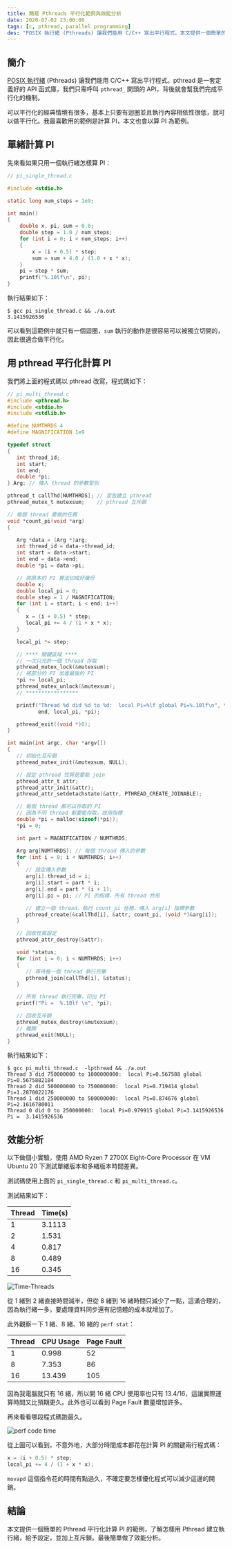 ```yaml
---
title: 簡易 Pthreads 平行化範例與效能分析
date: 2020-07-02 23:00:00
tags: [c, pthread, parallel programming]
des: "POSIX 執行緒 (Pthreads) 讓我們能用 C/C++ 寫出平行程式。本文提供一個簡單的 Pthread 平行化計算 PI 的範例，了解怎樣用 Pthread 建立執行緒，給予設定，並加上互斥鎖。最後簡單做了效能分析。"
---
```


## 簡介

[POSIX 執行緒](https://zh.wikipedia.org/zh-tw/POSIX%E7%BA%BF%E7%A8%8B) (Pthreads) 讓我們能用 C/C++ 寫出平行程式。pthread 是一套定義好的 API 函式庫，我們只需呼叫 `pthread_` 開頭的 API，背後就會幫我們完成平行化的機制。

可以平行化的經典情境有很多，基本上只要有迴圈並且執行內容相依性很低，就可以做平行化。我最喜歡用的範例是計算 PI，本文也會以算 PI 為範例。

## 單緒計算 PI 

先來看如果只用一個執行緒怎樣算 PI：

```c
// pi_single_thread.c

#include <stdio.h>

static long num_steps = 1e9;

int main()
{
    double x, pi, sum = 0.0;
    double step = 1.0 / num_steps;
    for (int i = 0; i < num_steps; i++)
    {
        x = (i + 0.5) * step;
        sum = sum + 4.0 / (1.0 + x * x);
    }
    pi = step * sum;
    printf("%.10lf\n", pi);
}
```

執行結果如下：

```shell
$ gcc pi_single_thread.c && ./a.out
3.1415926536
```

可以看到這範例中就只有一個迴圈，`sum` 執行的動作是很容易可以被獨立切開的，因此很適合做平行化。

## 用 pthread 平行化計算 PI

我們將上面的程式碼以 pthread 改寫，程式碼如下：

```c
// pi_multi_thread.c
#include <pthread.h>
#include <stdio.h>
#include <stdlib.h>

#define NUMTHRDS 4
#define MAGNIFICATION 1e9

typedef struct
{
   int thread_id;
   int start;
   int end;
   double *pi;
} Arg; // 傳入 thread 的參數型別

pthread_t callThd[NUMTHRDS]; // 宣告建立 pthread
pthread_mutex_t mutexsum;    // pthread 互斥鎖

// 每個 thread 要做的任務
void *count_pi(void *arg)
{

   Arg *data = (Arg *)arg;
   int thread_id = data->thread_id;
   int start = data->start;
   int end = data->end;
   double *pi = data->pi;

   // 將原本的 PI 算法切成好幾份
   double x;
   double local_pi = 0;
   double step = 1 / MAGNIFICATION;
   for (int i = start; i < end; i++)
   {
      x = (i + 0.5) * step;
      local_pi += 4 / (1 + x * x);
   }

   local_pi *= step;

   // **** 關鍵區域 ****
   // 一次只允許一個 thread 存取
   pthread_mutex_lock(&mutexsum);
   // 將部分的 PI 加進最後的 PI
   *pi += local_pi;
   pthread_mutex_unlock(&mutexsum);
   // *****************

   printf("Thread %d did %d to %d:  local Pi=%lf global Pi=%.10lf\n", thread_id, start,
          end, local_pi, *pi);

   pthread_exit((void *)0);
}

int main(int argc, char *argv[])
{
   // 初始化互斥鎖
   pthread_mutex_init(&mutexsum, NULL);

   // 設定 pthread 性質是要能 join
   pthread_attr_t attr;
   pthread_attr_init(&attr);
   pthread_attr_setdetachstate(&attr, PTHREAD_CREATE_JOINABLE);

   // 每個 thread 都可以存取的 PI
   // 因為不同 thread 都要能存取，故用指標
   double *pi = malloc(sizeof(*pi));
   *pi = 0;

   int part = MAGNIFICATION / NUMTHRDS;

   Arg arg[NUMTHRDS]; // 每個 thread 傳入的參數
   for (int i = 0; i < NUMTHRDS; i++)
   {
      // 設定傳入參數
      arg[i].thread_id = i;
      arg[i].start = part * i;
      arg[i].end = part * (i + 1);
      arg[i].pi = pi; // PI 的指標，所有 thread 共用

      // 建立一個 thread，執行 count_pi 任務，傳入 arg[i] 指標參數
      pthread_create(&callThd[i], &attr, count_pi, (void *)&arg[i]);
   }

   // 回收性質設定
   pthread_attr_destroy(&attr);

   void *status;
   for (int i = 0; i < NUMTHRDS; i++)
   {
      // 等待每一個 thread 執行完畢
      pthread_join(callThd[i], &status);
   }

   // 所有 thread 執行完畢，印出 PI
   printf("Pi =  %.10lf \n", *pi);

   // 回收互斥鎖
   pthread_mutex_destroy(&mutexsum);
   // 離開
   pthread_exit(NULL);
}
```

執行結果如下：

```shell
$ gcc pi_multi_thread.c  -lpthread && ./a.out
Thread 3 did 750000000 to 1000000000:  local Pi=0.567588 global Pi=0.5675882184
Thread 2 did 500000000 to 750000000:  local Pi=0.719414 global Pi=1.2870022176
Thread 1 did 250000000 to 500000000:  local Pi=0.874676 global Pi=2.1616780011
Thread 0 did 0 to 250000000:  local Pi=0.979915 global Pi=3.1415926536
Pi =  3.1415926536
```

## 效能分析

以下做個小實驗，使用 AMD Ryzen 7 2700X Eight-Core Processor 在 VM Ubuntu 20 下測試單緒版本和多緒版本時間差異。

測試碼使用上面的 `pi_single_thread.c` 和 `pi_multi_thread.c`。

測試結果如下：

| Thread  | Time(s)  |
|---|---|
|  1 | 3.1113  |
|  2 | 1.531  |
|  4 |  0.817 |
|  8 |  0.489 |
| 16 |  0.345 |

![Time-Threads](https://user-images.githubusercontent.com/18013815/86372410-b11fae00-bcb4-11ea-9c25-5db81e9a9d55.png)

從 1 緒到 2 緒直接時間減半，但從 8 緒到 16 緒時間只減少了一點，這滿合理的，因為執行緒一多，要處理資料同步還有記憶體的成本就增加了。

此外觀察一下 1 緒、8 緒、16 緒的 `perf stat`：

| Thread  | CPU Usage  | Page Fault |
|---|---|---|
|  1 | 0.998  | 52 |
|  8 |  7.353 | 86 |
| 16 |  13.439 | 105 |

因為我電腦就只有 16 緒，所以開 16 緒 CPU 使用率也只有 13.4/16，這讓實際運算時間又比預期更久。此外也可以看到 Page Fault 數量增加許多。

再來看看哪段程式碼跑最久。

![perf code time](https://user-images.githubusercontent.com/18013815/86374997-c2b68500-bcb7-11ea-9db0-3f257c09d460.png)

從上圖可以看到，不意外地，大部分時間成本都花在計算 PI 的關鍵兩行程式碼：

```c
x = (i + 0.5) * step;
local_pi += 4 / (1 + x * x);
```

`movapd` 這個指令花的時間有點過久，不確定要怎樣優化程式可以減少這邊的開銷。

## 結論

本文提供一個簡單的 Pthread 平行化計算 PI 的範例，了解怎樣用 Pthread 建立執行緒，給予設定，並加上互斥鎖。最後簡單做了效能分析。
